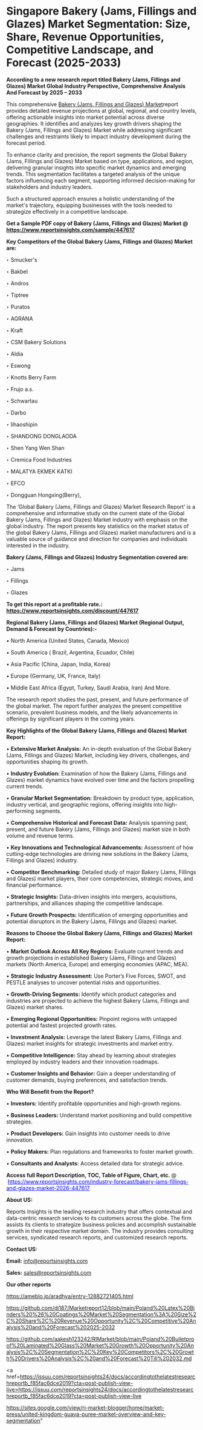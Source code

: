 # Singapore Bakery (Jams, Fillings and Glazes) Market Segmentation: Size, Share, Revenue Opportunities, Competitive Landscape, and Forecast (2025-2033)

<strong>According to a new research report titled Bakery (Jams, Fillings and Glazes) Market Global Industry Perspective, Comprehensive Analysis And Forecast by 2025 – 2033</strong>

This comprehensive <a href=https://www.reportsinsights.com/sample/447617>Bakery (Jams, Fillings and Glazes) Market</a>report provides detailed revenue projections at global, regional, and country levels, offering actionable insights into market potential across diverse geographies. It identifies and analyzes key growth drivers shaping the Bakery (Jams, Fillings and Glazes) Market while addressing significant challenges and restraints likely to impact industry development during the forecast period.

To enhance clarity and precision, the report segments the Global Bakery (Jams, Fillings and Glazes) Market based on type, applications, and region, delivering granular insights into specific market dynamics and emerging trends. This segmentation facilitates a targeted analysis of the unique factors influencing each segment, supporting informed decision-making for stakeholders and industry leaders.

Such a structured approach ensures a holistic understanding of the market's trajectory, equipping businesses with the tools needed to strategize effectively in a competitive landscape.

<strong>Get a Sample PDF copy of Bakery (Jams, Fillings and Glazes) Market </strong><strong>@<a href=https://www.reportsinsights.com/sample/447617 style=color:#0000ff;> https://www.reportsinsights.com/sample/447617</a></strong></font>

<strong>Key Competitors of the Global Bakery (Jams, Fillings and Glazes) Market are:</strong>

‣ Smucker's

‣ Bakbel

‣ Andros

‣ Tiptree

‣ Puratos

‣ AGRANA

‣ Kraft

‣ CSM Bakery Solutions

‣ Aldia

‣ Eswong

‣ Knotts Berry Farm

‣ Frujo a.s.

‣ Schwartau

‣ Darbo

‣ lihaoshipin

‣ SHANDONG DONGLAODA

‣ Shen Yang Wen Shan

‣ Cremica Food Industries

‣ MALATYA EKMEK KATKI

‣ EFCO

‣ Dongguan Hongxing(Berry),

The ‘Global Bakery (Jams, Fillings and Glazes) Market Research Report’ is a comprehensive and informative study on the current state of the Global Bakery (Jams, Fillings and Glazes) Market industry with emphasis on the global industry. The report presents key statistics on the market status of the global Bakery (Jams, Fillings and Glazes) market manufacturers and is a valuable source of guidance and direction for companies and individuals interested in the industry.

<strong>Bakery (Jams, Fillings and Glazes) Industry Segmentation covered are:</strong>

‣ Jams

‣ Fillings

‣ Glazes

<strong>To get this report at a profitable rate.: <a href=https://www.reportsinsights.com/discount/447617 style=color:#0000ff;>https://www.reportsinsights.com/discount/447617</a></strong></font>

<strong>Regional Bakery (Jams, Fillings and Glazes) Market (Regional Output, Demand &amp; Forecast by Countries):-</strong>

• North America (United States, Canada, Mexico)

• South America ( Brazil, Argentina, Ecuador, Chile)

• Asia Pacific (China, Japan, India, Korea)

• Europe (Germany, UK, France, Italy)

• Middle East Africa (Egypt, Turkey, Saudi Arabia, Iran) And More.

The research report studies the past, present, and future performance of the global market. The report further analyzes the present competitive scenario, prevalent business models, and the likely advancements in offerings by significant players in the coming years.

<strong>Key Highlights of the Global Bakery (Jams, Fillings and Glazes) Market Report:</strong>

• <strong>Extensive Market Analysis:</strong> An in-depth evaluation of the Global Bakery (Jams, Fillings and Glazes) Market, including key drivers, challenges, and opportunities shaping its growth.

• <strong>Industry Evolution:</strong> Examination of how the Bakery (Jams, Fillings and Glazes) market dynamics have evolved over time and the factors propelling current trends.

• <strong>Granular Market Segmentation:</strong> Breakdown by product type, application, industry vertical, and geographic regions, offering insights into high-performing segments.

• <strong>Comprehensive Historical and Forecast Data:</strong> Analysis spanning past, present, and future Bakery (Jams, Fillings and Glazes) market size in both volume and revenue terms.

• <strong>Key Innovations and Technological Advancements:</strong> Assessment of how cutting-edge technologies are driving new solutions in the Bakery (Jams, Fillings and Glazes) industry.

• <strong>Competitor Benchmarking:</strong> Detailed study of major Bakery (Jams, Fillings and Glazes) market players, their core competencies, strategic moves, and financial performance.

• <strong>Strategic Insights:</strong> Data-driven insights into mergers, acquisitions, partnerships, and alliances shaping the competitive landscape.

• <strong>Future Growth Prospects:</strong> Identification of emerging opportunities and potential disruptors in the Bakery (Jams, Fillings and Glazes) market.

<strong>Reasons to Choose the Global Bakery (Jams, Fillings and Glazes) Market Report:</strong>

• <strong>Market Outlook Across All Key Regions:</strong> Evaluate current trends and growth projections in established Bakery (Jams, Fillings and Glazes) markets (North America, Europe) and emerging economies (APAC, MEA).

• <strong>Strategic Industry Assessment:</strong> Use Porter’s Five Forces, SWOT, and PESTLE analyses to uncover potential risks and opportunities.

• <strong>Growth-Driving Segments:</strong> Identify which product categories and industries are projected to achieve the highest Bakery (Jams, Fillings and Glazes) market shares.

• <strong>Emerging Regional Opportunities:</strong> Pinpoint regions with untapped potential and fastest projected growth rates.

• <strong>Investment Analysis:</strong> Leverage the latest Bakery (Jams, Fillings and Glazes) market insights for strategic investments and market entry.

• <strong>Competitive Intelligence:</strong> Stay ahead by learning about strategies employed by industry leaders and their innovation roadmaps.

• <strong>Customer Insights and Behavior:</strong> Gain a deeper understanding of customer demands, buying preferences, and satisfaction trends.

<strong>Who Will Benefit from the Report?</strong>

• <strong>Investors:</strong> Identify profitable opportunities and high-growth regions.

• <strong>Business Leaders:</strong> Understand market positioning and build competitive strategies.

• <strong>Product Developers:</strong> Gain insights into customer needs to drive innovation.

• <strong>Policy Makers:</strong> Plan regulations and frameworks to foster market growth.

• <strong>Consultants and Analysts:</strong> Access detailed data for strategic advice.
</ul>
<strong>Access full Report Description, TOC, Table of Figure, Chart, etc. </strong>@  <a href=https://www.reportsinsights.com/industry-forecast/bakery-jams-fillings-and-glazes-market-2026-447617 style=color:#0000ff;>https://www.reportsinsights.com/industry-forecast/bakery-jams-fillings-and-glazes-market-2026-447617</a></font>

<strong><strong>About US</strong>:</strong>

Reports Insights is the leading research industry that offers contextual and data-centric research services to its customers across the globe. The firm assists its clients to strategize business policies and accomplish sustainable growth in their respective market domain. The industry provides consulting services, syndicated research reports, and customized research reports.

<strong>Contact US:</strong>

<p class=""""><b>Email:</b> <a href=mailto:info@reportsinsights.com>info@reportsinsights.com</a></p>
<p class=""""><b>Sales:</b> <a href=mailto:sales@reportsinsights.com>sales@reportsinsights.com</a></p>

<strong>Our other reports</strong>

<a href=https://ameblo.jp/aradhya/entry-12882721405.html>https://ameblo.jp/aradhya/entry-12882721405.html</a>

<a href=https://github.com/di187/Marketreport12/blob/main/Poland%20Latex%20Binders%20%26%20Coatings%20Market%20Segmentation%3A%20Size%2C%20Share%2C%20Revenue%20Opportunity%2C%20Competitive%20Analysis%20and%20Forecast%202025-2032>https://github.com/di187/Marketreport12/blob/main/Poland%20Latex%20Binders%20%26%20Coatings%20Market%20Segmentation%3A%20Size%2C%20Share%2C%20Revenue%20Opportunity%2C%20Competitive%20Analysis%20and%20Forecast%202025-2032</a>

<a href=https://github.com/aakesh123242/RIMarket/blob/main/Poland%20Bulletproof%20Laminated%20Glass%20Market%20Growth%20Opportunity%20Analysis%2C%20Segmentation%2C%20Key%20Competitors%2C%20Growth%20Drivers%20Analysis%2C%20and%20Forecast%20Till%202032.md>https://github.com/aakesh123242/RIMarket/blob/main/Poland%20Bulletproof%20Laminated%20Glass%20Market%20Growth%20Opportunity%20Analysis%2C%20Segmentation%2C%20Key%20Competitors%2C%20Growth%20Drivers%20Analysis%2C%20and%20Forecast%20Till%202032.md</a>

<a href=https://issuu.com/reportsinsights24/docs/accordingtothelatestresearchreportb_f85fac6dce2019?cta=post-publish-view-live>https://issuu.com/reportsinsights24/docs/accordingtothelatestresearchreportb_f85fac6dce2019?cta=post-publish-view-live</a>

<a href=https://sites.google.com/view/ri-market-blogger/home/market-press/united-kingdom-guava-puree-market-overview-and-key-segmentation>https://sites.google.com/view/ri-market-blogger/home/market-press/united-kingdom-guava-puree-market-overview-and-key-segmentation</a>"
